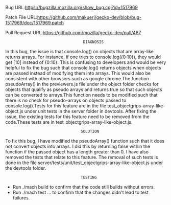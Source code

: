 
Bug URL:https://bugzilla.mozilla.org/show_bug.cgi?id=1517969

Patch File URL:https://github.com/makuerj/gecko-dev/blob/bug-1517969/doc/1517969.patch

Pull Request URL:https://github.com/mozilla/gecko-dev/pull/487


                                      DIAGNOSIS
In this bug, the issue is that console.log() on objects that are array-like returns arrays. For instance, if one tries to console.log({0:10}), they would get [10] instead of {0:10}. This is confusing to developers and would be very helpful to fix the bug such that console.log() returns objects when objects are passed instead of modifying them into arrays. This would also be consistent with other browsers such as google chrome.The function pseudoArray() in the previewers.js file under the object folder checks for objects that qualify as pseudo arrays and returns true so that such objects can be converted to arrays.This function needs to be modified such that there is no check for pseudo-arrays on objects passed to console.log().Tests for this feature are in the file test_objectgrips-array-like-object.js under unit tests in the server folder in devtools. After fixing the issue, the existing tests for this feature need to be removed from the code.These tests are in test_objectgrips-array-like-object.js.
                                  
                                                                    
                                     SOLUTION
To fix this bug, I have modified the pseudoArray() function such that it does not convert objects into arrays. I did this by returning false within the function if the passed object has a length greater than 0. I have also removed the tests that relate to this feature. The removal of such tests is done in the file server/tests/unit/test_objectgrips-array-like-object.js under the devtools folder.
                                  
                                  
                                  
                                     TESTING
 * Run ./mach build to confirm that the code still builds without errors.
 * Run ./mach test ... to confirm that the changes didn't lead to test failures.

